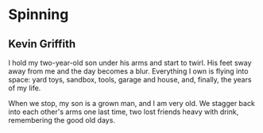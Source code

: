 # Spinning
## Kevin Griffith
I hold my two-year-old son
under his arms and start to twirl.
His feet sway away from me
and the day becomes a blur.
Everything I own is flying into space:
yard toys, sandbox, tools,
garage and house,
and, finally, the years of my life.

When we stop, my son is a grown man,
and I am very old. We stagger
back into each other's arms
one last time, two lost friends
heavy with drink,
remembering the good old days.
